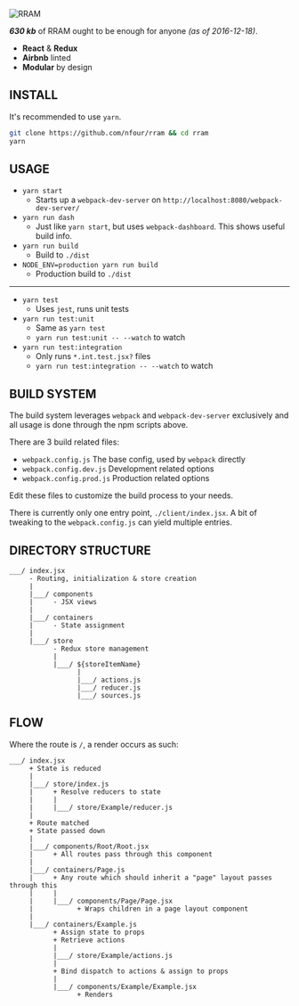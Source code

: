 ![RRAM](http://i.imgur.com/3XyJbkW.png)

**_630 kb_** of RRAM ought to be enough for anyone *(as of 2016-12-18)*.

- **React** & **Redux**
- **Airbnb** linted
- **Modular** by design

## INSTALL

It's recommended to use `yarn`.

```bash
git clone https://github.com/nfour/rram && cd rram
yarn
```

## USAGE

- `yarn start`
  - Starts up a `webpack-dev-server` on `http://localhost:8080/webpack-dev-server/`
- `yarn run dash`
  - Just like `yarn start`, but uses `webpack-dashboard`. This shows useful build info.
- `yarn run build`
  - Build to `./dist`
- `NODE_ENV=production yarn run build`
  - Production build to `./dist`

---

- `yarn test`
  - Uses `jest`, runs unit tests
- `yarn run test:unit`
  - Same as `yarn test`
  - `yarn run test:unit -- --watch` to watch
- `yarn run test:integration`
  - Only runs `*.int.test.jsx?` files
  - `yarn run test:integration -- --watch` to watch


## BUILD SYSTEM

The build system leverages `webpack` and `webpack-dev-server` exclusively
and all usage is done through the npm scripts above.

There are 3 build related files:
- `webpack.config.js` The base config, used by `webpack` directly
- `webpack.config.dev.js` Development related options
- `webpack.config.prod.js` Production related options

Edit these files to customize the build process to your needs.

There is currently only one entry point, `./client/index.jsx`. A bit of tweaking
to the `webpack.config.js` can yield multiple entries.

## DIRECTORY STRUCTURE
```
___/ index.jsx
     - Routing, initialization & store creation
     |
     |___/ components
     |     - JSX views
     |
     |___/ containers
     |     - State assignment
     |
     |___/ store
           - Redux store management
           |
           |___/ ${storeItemName}
                 |
                 |___/ actions.js
                 |___/ reducer.js
                 |___/ sources.js
```

## FLOW

Where the route is `/`, a render occurs as such:
```
___/ index.jsx
     + State is reduced
     |
     |___/ store/index.js
     |     + Resolve reducers to state
     |     |
     |     |___/ store/Example/reducer.js
     |
     + Route matched
     + State passed down
     |
     |___/ components/Root/Root.jsx
     |     + All routes pass through this component
     |
     |___/ containers/Page.js
     |     + Any route which should inherit a "page" layout passes through this
     |     |
     |     |___/ components/Page/Page.jsx
     |           + Wraps children in a page layout component
     |
     |___/ containers/Example.js
           + Assign state to props
           + Retrieve actions
           |
           |___/ store/Example/actions.js
           |
           + Bind dispatch to actions & assign to props
           |
           |___/ components/Example/Example.jsx
                 + Renders
```
